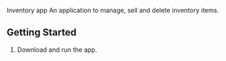 Inventory app
An application to manage, sell and delete inventory items.


Getting Started
---------------

1. Download and run the app.
